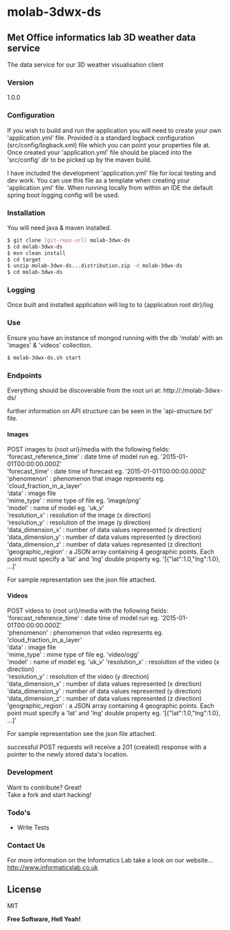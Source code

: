 # molab-3dwx-ds
## Met Office informatics lab 3D weather data service
The data service for our 3D weather visualisation client

### Version
1.0.0

### Configuration
If you wish to build and run the application you will need to create your own 'application.yml' file.
Provided is a standard logback configuration (src/config/logback.xml) file which you can point your properties file at.
Once created your 'application.yml' file should be placed into the 'src/config' dir to be picked up by the maven build.

I have included the development 'application.yml' file for local testing and dev work.
You can use this file as a template when creating your 'application.yml' file.
When running locally from within an IDE the default spring boot logging config will be used.

### Installation
You will need java & maven installed.

```sh
$ git clone [git-repo-url] molab-3dwx-ds  
$ cd molab-3dwx-ds  
$ mvn clean install
$ cd target
$ unzip molab-3dwx-ds...distribution.zip -d molab-3dwx-ds
$ cd molab-3dwx-ds
```

### Logging
Once built and installed application will log to to {application root dir}/log 

### Use
Ensure you have an instance of mongod running with the db 'molab' with an 'images' & 'videos' collection.
```sh
$ molab-3dwx-ds.sh start 
```

### Endpoints
Everything should be discoverable from the root uri at:
http://<YOUR BOX NAME>:<YOUR PORT>/molab-3dwx-ds/

further information on API structure can be seen in the 'api-structure.txt' file.

#### Images
POST images to {root uri}/media with the following fields:  
'forecast_reference_time' : date time of model run eg. '2015-01-01T00:00:00.000Z'  
'forecast_time'           : date time of forecast eg. '2015-01-01T00:00:00.000Z'  
'phenomenon'              : phenomenon that image represents eg. 'cloud_fraction_in_a_layer'  
'data'                    : image file  
'mime_type'               : mime type of file eg. 'image/png'  
'model'                   : name of model eg. 'uk_v'  
'resolution_x'            : resolution of the image (x direction)  
'resolution_y'            : resolution of the image (y direction)  
'data_dimension_x'        : number of data values represented (x direction)  
'data_dimension_y'        : number of data values represented (y direction)  
'data_dimension_z'        : number of data values represented (z direction)  
'geographic_region'       : a JSON array containing 4 geographic points. Each point must specify a 'lat' and 'lng' double property eg. '[{"lat":1.0,"lng":1.0}, ...]'  

For sample representation see the json file attached.

#### Videos
POST videos to {root uri}/media with the following fields:  
'forecast_reference_time' : date time of model run eg. '2015-01-01T00:00:00.000Z'  
'phenomenon'              : phenomenon that video represents eg. 'cloud_fraction_in_a_layer'  
'data'                    : image file  
'mime_type'               : mime type of file eg. 'video/ogg'  
'model'                   : name of model eg. 'uk_v'
'resolution_x'            : resolution of the video (x direction)  
'resolution_y'            : resolution of the video (y direction)  
'data_dimension_x'        : number of data values represented (x direction)  
'data_dimension_y'        : number of data values represented (y direction)  
'data_dimension_z'        : number of data values represented (z direction)  
'geographic_region'       : a JSON array containing 4 geographic points. Each point must specify a 'lat' and 'lng' double property eg. '[{"lat":1.0,"lng":1.0}, ...]'  

For sample representation see the json file attached.

successful POST requests will receive a 201 (created) response with a pointer to the newly stored data's location. 


### Development
Want to contribute? Great!  
Take a fork and start hacking!

### Todo's
 - Write Tests

### Contact Us
For more information on the Informatics Lab take a look on our website...  
http://www.informaticslab.co.uk

License
----
MIT

**Free Software, Hell Yeah!**